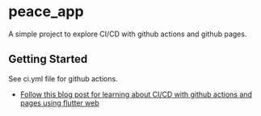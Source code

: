# peace_app

A simple project to explore CI/CD with github actions and github pages.

## Getting Started

See ci.yml file for github actions.


- [Follow this blog post for learning about CI/CD with github actions and pages using flutter web](https://medium.com/flutter-community/flutter-web-github-actions-github-pages-dec8f308542a)

